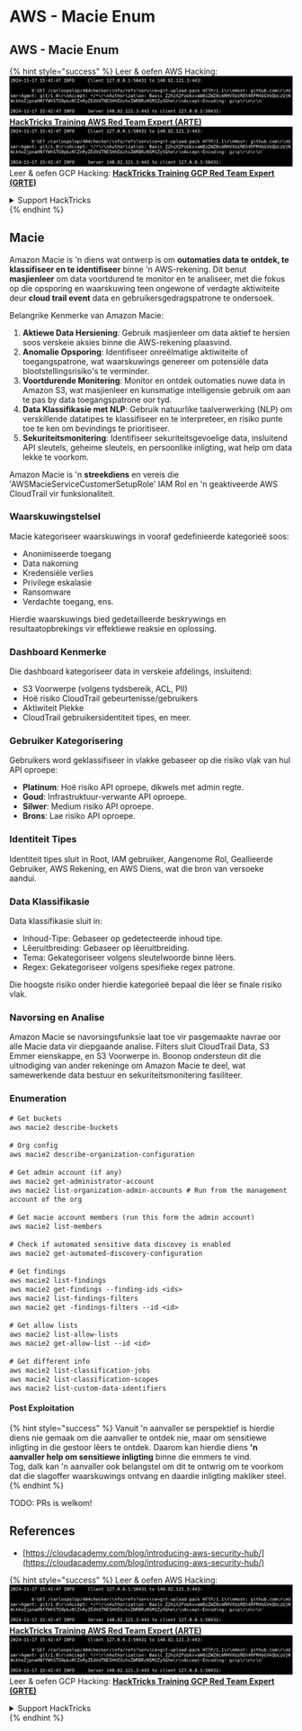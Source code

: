 # AWS - Macie Enum

## AWS - Macie Enum

{% hint style="success" %}
Leer & oefen AWS Hacking:<img src="../../../../.gitbook/assets/image (1).png" alt="" data-size="line">[**HackTricks Training AWS Red Team Expert (ARTE)**](https://training.hacktricks.xyz/courses/arte)<img src="../../../../.gitbook/assets/image (1).png" alt="" data-size="line">\
Leer & oefen GCP Hacking: <img src="../../../../.gitbook/assets/image (2).png" alt="" data-size="line">[**HackTricks Training GCP Red Team Expert (GRTE)**<img src="../../../../.gitbook/assets/image (2).png" alt="" data-size="line">](https://training.hacktricks.xyz/courses/grte)

<details>

<summary>Support HackTricks</summary>

* Kyk na die [**subskripsie planne**](https://github.com/sponsors/carlospolop)!
* **Sluit aan by die** 💬 [**Discord groep**](https://discord.gg/hRep4RUj7f) of die [**telegram groep**](https://t.me/peass) of **volg** ons op **Twitter** 🐦 [**@hacktricks\_live**](https://twitter.com/hacktricks\_live)**.**
* **Deel hacking truuks deur PRs in te dien na die** [**HackTricks**](https://github.com/carlospolop/hacktricks) en [**HackTricks Cloud**](https://github.com/carlospolop/hacktricks-cloud) github repos.

</details>
{% endhint %}

## Macie

Amazon Macie is 'n diens wat ontwerp is om **outomaties data te ontdek, te klassifiseer en te identifiseer** binne 'n AWS-rekening. Dit benut **masjienleer** om data voortdurend te monitor en te analiseer, met die fokus op die opsporing en waarskuwing teen ongewone of verdagte aktiwiteite deur **cloud trail event** data en gebruikersgedragspatrone te ondersoek.

Belangrike Kenmerke van Amazon Macie:

1. **Aktiewe Data Hersiening**: Gebruik masjienleer om data aktief te hersien soos verskeie aksies binne die AWS-rekening plaasvind.
2. **Anomalie Opsporing**: Identifiseer onreëlmatige aktiwiteite of toegangspatrone, wat waarskuwings genereer om potensiële data blootstellingsrisiko's te verminder.
3. **Voortdurende Monitering**: Monitor en ontdek outomaties nuwe data in Amazon S3, wat masjienleer en kunsmatige intelligensie gebruik om aan te pas by data toegangspatrone oor tyd.
4. **Data Klassifikasie met NLP**: Gebruik natuurlike taalverwerking (NLP) om verskillende datatipes te klassifiseer en te interpreteer, en risiko punte toe te ken om bevindings te prioritiseer.
5. **Sekuriteitsmonitering**: Identifiseer sekuriteitsgevoelige data, insluitend API sleutels, geheime sleutels, en persoonlike inligting, wat help om data lekke te voorkom.

Amazon Macie is 'n **streekdiens** en vereis die 'AWSMacieServiceCustomerSetupRole' IAM Rol en 'n geaktiveerde AWS CloudTrail vir funksionaliteit.

### Waarskuwingstelsel

Macie kategoriseer waarskuwings in vooraf gedefinieerde kategorieë soos:

* Anonimiseerde toegang
* Data nakoming
* Kredensiële verlies
* Privilege eskalasie
* Ransomware
* Verdachte toegang, ens.

Hierdie waarskuwings bied gedetailleerde beskrywings en resultaatopbrekings vir effektiewe reaksie en oplossing.

### Dashboard Kenmerke

Die dashboard kategoriseer data in verskeie afdelings, insluitend:

* S3 Voorwerpe (volgens tydsbereik, ACL, PII)
* Hoë risiko CloudTrail gebeurtenisse/gebruikers
* Aktiwiteit Plekke
* CloudTrail gebruikersidentiteit tipes, en meer.

### Gebruiker Kategorisering

Gebruikers word geklassifiseer in vlakke gebaseer op die risiko vlak van hul API oproepe:

* **Platinum**: Hoë risiko API oproepe, dikwels met admin regte.
* **Goud**: Infrastruktuur-verwante API oproepe.
* **Silwer**: Medium risiko API oproepe.
* **Brons**: Lae risiko API oproepe.

### Identiteit Tipes

Identiteit tipes sluit in Root, IAM gebruiker, Aangenome Rol, Geallieerde Gebruiker, AWS Rekening, en AWS Diens, wat die bron van versoeke aandui.

### Data Klassifikasie

Data klassifikasie sluit in:

* Inhoud-Tipe: Gebaseer op gedetecteerde inhoud tipe.
* Lêeruitbreiding: Gebaseer op lêeruitbreiding.
* Tema: Gekategoriseer volgens sleutelwoorde binne lêers.
* Regex: Gekategoriseer volgens spesifieke regex patrone.

Die hoogste risiko onder hierdie kategorieë bepaal die lêer se finale risiko vlak.

### Navorsing en Analise

Amazon Macie se navorsingsfunksie laat toe vir pasgemaakte navrae oor alle Macie data vir diepgaande analise. Filters sluit CloudTrail Data, S3 Emmer eienskappe, en S3 Voorwerpe in. Boonop ondersteun dit die uitnodiging van ander rekeninge om Amazon Macie te deel, wat samewerkende data bestuur en sekuriteitsmonitering fasiliteer.

### Enumeration
```
# Get buckets
aws macie2 describe-buckets

# Org config
aws macie2 describe-organization-configuration

# Get admin account (if any)
aws macie2 get-administrator-account
aws macie2 list-organization-admin-accounts # Run from the management account of the org

# Get macie account members (run this form the admin account)
aws macie2 list-members

# Check if automated sensitive data discovey is enabled
aws macie2 get-automated-discovery-configuration

# Get findings
aws macie2 list-findings
aws macie2 get-findings --finding-ids <ids>
aws macie2 list-findings-filters
aws macie2 get -findings-filters --id <id>

# Get allow lists
aws macie2 list-allow-lists
aws macie2 get-allow-list --id <id>

# Get different info
aws macie2 list-classification-jobs
aws macie2 list-classification-scopes
aws macie2 list-custom-data-identifiers
```
#### Post Exploitation

{% hint style="success" %}
Vanuit 'n aanvaller se perspektief is hierdie diens nie gemaak om die aanvaller te ontdek nie, maar om sensitiewe inligting in die gestoor lêers te ontdek. Daarom kan hierdie diens **'n aanvaller help om sensitiewe inligting** binne die emmers te vind.\
Tog, dalk kan 'n aanvaller ook belangstel om dit te ontwrig om te voorkom dat die slagoffer waarskuwings ontvang en daardie inligting makliker steel.
{% endhint %}

TODO: PRs is welkom!

## References

* [https://cloudacademy.com/blog/introducing-aws-security-hub/](https://cloudacademy.com/blog/introducing-aws-security-hub/)

{% hint style="success" %}
Leer & oefen AWS Hacking:<img src="../../../../.gitbook/assets/image (1).png" alt="" data-size="line">[**HackTricks Training AWS Red Team Expert (ARTE)**](https://training.hacktricks.xyz/courses/arte)<img src="../../../../.gitbook/assets/image (1).png" alt="" data-size="line">\
Leer & oefen GCP Hacking: <img src="../../../../.gitbook/assets/image (2).png" alt="" data-size="line">[**HackTricks Training GCP Red Team Expert (GRTE)**<img src="../../../../.gitbook/assets/image (2).png" alt="" data-size="line">](https://training.hacktricks.xyz/courses/grte)

<details>

<summary>Support HackTricks</summary>

* Kyk na die [**subscription plans**](https://github.com/sponsors/carlospolop)!
* **Sluit aan by die** 💬 [**Discord groep**](https://discord.gg/hRep4RUj7f) of die [**telegram groep**](https://t.me/peass) of **volg** ons op **Twitter** 🐦 [**@hacktricks\_live**](https://twitter.com/hacktricks\_live)**.**
* **Deel hacking truuks deur PRs in te dien na die** [**HackTricks**](https://github.com/carlospolop/hacktricks) en [**HackTricks Cloud**](https://github.com/carlospolop/hacktricks-cloud) github repos.

</details>
{% endhint %}
